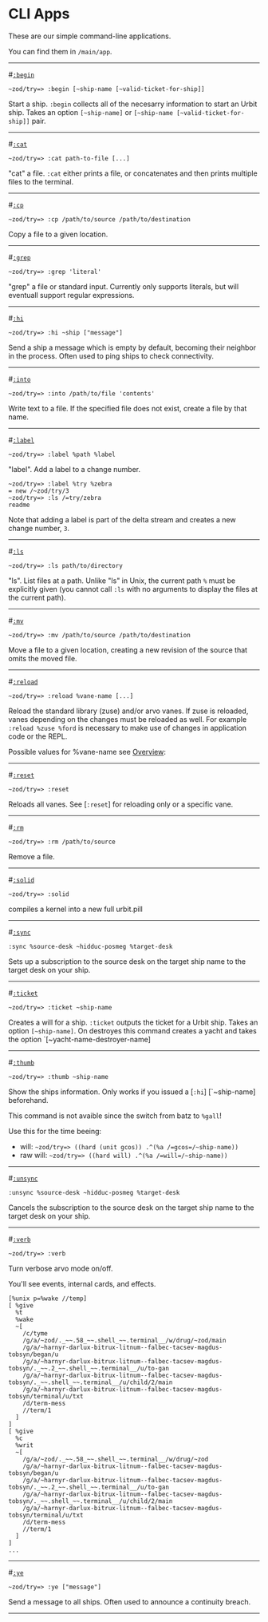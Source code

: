 <div class="short">

# CLI Apps

These are our simple command-line applications. 

You can find them in `/main/app`. 

</div>

---

#[`:begin`](#begin)

`~zod/try=> :begin [~ship-name [~valid-ticket-for-ship]]`

Start a ship. `:begin` collects all of the necesarry information to start an Urbit ship. Takes an option `[~ship-name]` or `[~ship-name [~valid-ticket-for-ship]]` pair.

---

#[`:cat`](#cat)

`~zod/try=> :cat path-to-file [...]`

"cat" a file. `:cat` either prints a file, or concatenates and then prints multiple files to the terminal.

---

#[`:cp`](#cp)

`~zod/try=> :cp /path/to/source /path/to/destination`

Copy a file to a given location.

---

#[`:grep`](#grep)

`~zod/try=> :grep 'literal' `

"grep" a file or standard input. Currently only supports literals, but will eventuall support regular expressions.

----

#[`:hi`](#hi)

`~zod/try=> :hi ~ship ["message"]`

Send a ship a message which is empty by default, becoming their neighbor in the process. Often used to ping ships to check connectivity.

---

#[`:into`](#into)

`~zod/try=> :into /path/to/file 'contents'`

Write text to a file. If the specified file does not exist, create a file by that name.

---

#[`:label`](#label)

`~zod/try=> :label %path %label`

"label". Add a label to a change number.
```
~zod/try=> :label %try %zebra
= new /~zod/try/3
~zod/try=> :ls /=try/zebra
readme
```
Note that adding a label is part of the delta stream and creates a new change number, `3`.

---

#[`:ls`](#ls)

`~zod/try=> :ls path/to/directory`

"ls". List files at a path. Unlike "ls" in Unix, the current path `%` must be explicitly given (you cannot call `:ls` with no arguments to display the files at the current path).

---

#[`:mv`](#mv)

`~zod/try=> :mv /path/to/source /path/to/destination`

Move a file to a given location, creating a new revision of the source that omits the moved file.

---

#[`:reload`](#reload)

`~zod/try=> :reload %vane-name [...]`

Reload the standard library (zuse) and/or arvo vanes. If zuse is reloaded, vanes depending on the changes must be reloaded as well. For example `:reload %zuse %ford` is necessary to make use of changes in application code or the REPL.

Possible values for %vane-name see [Overview](overview.md "overview"):

---

#[`:reset`](#reset)

`~zod/try=> :reset`

Reloads all vanes. See [`:reset`] for reloading only or a specific vane.

---

#[`:rm`](#rm)

`~zod/try=> :rm /path/to/source`

Remove a file.

---

#[`:solid`](#solid)

`~zod/try=> :solid `

compiles a kernel into a new full urbit.pill

---

#[`:sync`](#sync)

`:sync %source-desk ~hidduc-posmeg %target-desk`

Sets up a subscription to the source desk on the target ship name to the target desk on your ship.

---

#[`:ticket`](#ticket)

`~zod/try=> :ticket ~ship-name`

Creates a will for a ship. `:ticket` outputs the ticket for a Urbit ship. Takes an option `[~ship-name]`.
On destroyes this command creates a yacht and takes the option `[~yacht-name-destroyer-name]

---

#[`:thumb`](#thumb)

`~zod/try=> :thumb ~ship-name`

Show the ships information. Only works if you issued a [`:hi`] [`~ship-name] beforehand.

This command is not avaible since the switch from batz to `%gall`!

Use this for the time beeing:
- will:
  `~zod/try=> ((hard (unit gcos)) .^(%a /=gcos=/~ship-name))`
- raw will:
  `~zod/try=> ((hard will) .^(%a /=will=/~ship-name))`

---

#[`:unsync`](#unsync)

`:unsync %source-desk ~hidduc-posmeg %target-desk`

Cancels the subscription to the source desk on the target ship name to the target desk on your ship.


---

#[`:verb`](#verb)

`~zod/try=> :verb`

Turn verbose arvo mode on/off.

You'll see events, internal cards, and effects.

```
[%unix p=%wake //temp]
[ %give
  %t
  %wake
  ~[
    /c/tyme
    /g/a/~zod/._~~.58_~~.shell_~~.terminal__/w/drug/~zod/main
    /g/a/~harnyr-darlux-bitrux-litnum--falbec-tacsev-magdus-tobsyn/began/u
    /g/a/~harnyr-darlux-bitrux-litnum--falbec-tacsev-magdus-tobsyn/._~~.2_~~.shell_~~.terminal__/u/to-gan
    /g/a/~harnyr-darlux-bitrux-litnum--falbec-tacsev-magdus-tobsyn/._~~.shell_~~.terminal__/u/child/2/main
    /g/a/~harnyr-darlux-bitrux-litnum--falbec-tacsev-magdus-tobsyn/terminal/u/txt
    /d/term-mess
    //term/1
  ]
]
[ %give
  %c
  %writ
  ~[
    /g/a/~zod/._~~.58_~~.shell_~~.terminal__/w/drug/~zod
    /g/a/~harnyr-darlux-bitrux-litnum--falbec-tacsev-magdus-tobsyn/began/u
    /g/a/~harnyr-darlux-bitrux-litnum--falbec-tacsev-magdus-tobsyn/._~~.2_~~.shell_~~.terminal__/u/to-gan
    /g/a/~harnyr-darlux-bitrux-litnum--falbec-tacsev-magdus-tobsyn/._~~.shell_~~.terminal__/u/child/2/main
    /g/a/~harnyr-darlux-bitrux-litnum--falbec-tacsev-magdus-tobsyn/terminal/u/txt
    /d/term-mess
    //term/1
  ]
]
...
```

---

#[`:ye`](#ye)

`~zod/try=> :ye ["message"]`

Send a message to all ships. Often used to announce a continuity breach.

---
